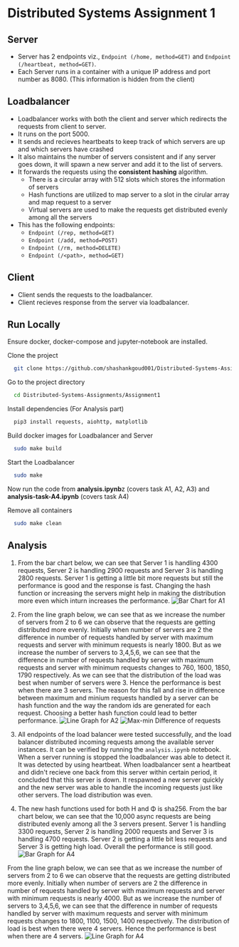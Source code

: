 # Distributed Systems Assignment 1
## Server
- Server has 2 endpoints viz., `Endpoint (/home, method=GET)` and `Endpoint (/heartbeat, method=GET)`.
- Each Server runs in a container with a unique IP address and port number as 8080. (This information is hidden from the client)

## Loadbalancer
- Loadbalancer works with both the client and server which redirects the requests from client to server.
- It runs on the port 5000.
- It sends and recieves heartbeats to keep track of which servers are up and which servers have crashed
- It also maintains the number of servers consistent and if any server goes down, it will spawn a new server and add it to the list of servers.
- It forwards the requests using the **consistent hashing** algorithm.
    - There is a circular array with 512 slots which stores the information of servers
    - Hash functions are utilized to map server to a slot in the cirular array and map request to a server
    - Virtual servers are used to make the requests get distributed evenly among all the servers 
- This has the following endpoints:
    - `Endpoint (/rep, method=GET)`
    - `Endpoint (/add, method=POST)`
    - `Endpoint (/rm, method=DELETE)`
    - `Endpoint (/<path>, method=GET)`

## Client
- Client sends the requests to the loadbalancer.
- Client recieves response from the server via loadbalancer.


## Run Locally
Ensure docker, docker-compose and jupyter-notebook are installed.

Clone the project

```bash
  git clone https://github.com/shashankgoud001/Distributed-Systems-Assignments.git
```

Go to the project directory

```bash
  cd Distributed-Systems-Assignments/Assignment1
```

Install dependencies (For Analysis part)  


```bash
  pip3 install requests, aiohttp, matplotlib
```

Build docker images for Loadbalancer and Server

```bash
  sudo make build
```
Start the Loadbalancer

```bash
  sudo make 
```
Now run the code from **analysis.ipynb**z (covers task A1, A2, A3) and **analysis-task-A4.ipynb** (covers task A4)

Remove all containers

```bash
  sudo make clean
```

## Analysis

1. From the bar chart below, we can see that Server 1 is handling 4300 requests, Server 2 is handling 2900 requests and Server 3 is handling 2800 requests. Server 1 is getting a little bit more requests but still the performance is good and the response is fast. Changing the hash function or increasing the servers might help in making the distribution more even which inturn increases the performance.
![Bar Chart for A1](A1_bargraph.png)

2. From the line graph below, we can see that as we increase the number of servers from 2 to 6 we can observe that the requests are getting distributed more evenly. Initially when number of servers are 2 the difference in number of requests handled by server with maximum requests and server with minimum requests is nearly 1800. But as we increase the number of servers to 3,4,5,6, we can see that the difference in number of requests handled by server with maximum requests and server with minimum requests changes to 760, 1600, 1850, 1790 respectively. As we can see that the distribution of the load was best when number of servers were 3. Hence the performance is best when there are 3 servers. The reason for this fall and rise in difference between maximum and minium requests handled by a server can be hash function and the way the random ids are generated for each request. Choosing a better hash function could lead to better performance.
![Line Graph for A2](A2_linegraph.png)
![Max-min Difference of requests](A2_difference_linegraph.png)

3. All endpoints of the load balancer were tested successfully, and the load balancer distributed incoming requests among the available server instances. It can be verified by running the `analysis.ipynb` notebook. When a server running is stopped the loadbalancer was able to detect it. It was detected by using heartbeat. When loadbalancer sent a heartbeat and didn't recieve one back from this server within certain period, it concluded that this server is down. It respawned a new server quickly and the new server was able to handle the incoming requests just like other servers. The load distribution was even.


4. The new hash functions used for both H and Φ is sha256. From the bar chart below, we can see that the 10,000 async requests are being distributed evenly among all the 3 servers present. Server 1 is handling 3300 requests, Server 2 is handling 2000 requests and Server 3 is handling 4700 requests. Server 2 is getting a little bit less requests and Server 3 is getting high load. Overall the performance is still good. 
![Bar Graph for A4](A4_bargraph.png)

From the line graph below, we can see that as we increase the number of servers from 2 to 6 we can observe that the requests are getting distributed more evenly. Initially when number of servers are 2 the difference in number of requests handled by server with maximum requests and server with minimum requests is nearly 4000. But as we increase the number of servers to 3,4,5,6, we can see that the difference in number of requests handled by server with maximum requests and server with minimum requests changes to 1800, 1100, 1500, 1400 respectively. The distribution of load is best when there were 4 servers. Hence the performance is best when there are 4 servers. 
![Line Graph for A4](A4_linegraph.png)
